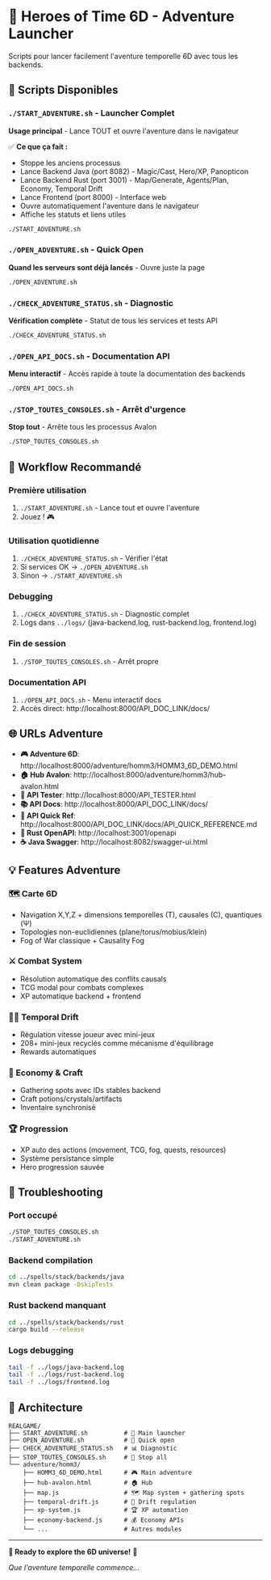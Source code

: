 # 🏰 Heroes of Time 6D - Adventure Launcher

Scripts pour lancer facilement l'aventure temporelle 6D avec tous les backends.

## 🚀 Scripts Disponibles

### `./START_ADVENTURE.sh` - Launcher Complet
**Usage principal** - Lance TOUT et ouvre l'aventure dans le navigateur

✅ **Ce que ça fait :**
- Stoppe les anciens processus
- Lance Backend Java (port 8082) - Magic/Cast, Hero/XP, Panopticon
- Lance Backend Rust (port 3001) - Map/Generate, Agents/Plan, Economy, Temporal Drift
- Lance Frontend (port 8000) - Interface web
- Ouvre automatiquement l'aventure dans le navigateur
- Affiche les statuts et liens utiles

```bash
./START_ADVENTURE.sh
```

### `./OPEN_ADVENTURE.sh` - Quick Open
**Quand les serveurs sont déjà lancés** - Ouvre juste la page

```bash
./OPEN_ADVENTURE.sh
```

### `./CHECK_ADVENTURE_STATUS.sh` - Diagnostic
**Vérification complète** - Statut de tous les services et tests API

```bash
./CHECK_ADVENTURE_STATUS.sh
```

### `./OPEN_API_DOCS.sh` - Documentation API
**Menu interactif** - Accès rapide à toute la documentation des backends

```bash
./OPEN_API_DOCS.sh
```

### `./STOP_TOUTES_CONSOLES.sh` - Arrêt d'urgence
**Stop tout** - Arrête tous les processus Avalon

```bash
./STOP_TOUTES_CONSOLES.sh
```

## 🎯 Workflow Recommandé

### Première utilisation
1. `./START_ADVENTURE.sh` - Lance tout et ouvre l'aventure
2. Jouez ! 🎮

### Utilisation quotidienne  
1. `./CHECK_ADVENTURE_STATUS.sh` - Vérifier l'état
2. Si services OK → `./OPEN_ADVENTURE.sh` 
3. Sinon → `./START_ADVENTURE.sh`

### Debugging
1. `./CHECK_ADVENTURE_STATUS.sh` - Diagnostic complet
2. Logs dans `../logs/` (java-backend.log, rust-backend.log, frontend.log)

### Fin de session
1. `./STOP_TOUTES_CONSOLES.sh` - Arrêt propre

### Documentation API
1. `./OPEN_API_DOCS.sh` - Menu interactif docs
2. Accès direct: http://localhost:8000/API_DOC_LINK/docs/

## 🌐 URLs Adventure

- **🎮 Adventure 6D**: http://localhost:8000/adventure/homm3/HOMM3_6D_DEMO.html
- **🏠 Hub Avalon**: http://localhost:8000/adventure/homm3/hub-avalon.html  
- **🔧 API Tester**: http://localhost:8000/API_TESTER.html
- **📚 API Docs**: http://localhost:8000/API_DOC_LINK/docs/
- **🎯 API Quick Ref**: http://localhost:8000/API_DOC_LINK/docs/API_QUICK_REFERENCE.md
- **🦀 Rust OpenAPI**: http://localhost:3001/openapi
- **☕ Java Swagger**: http://localhost:8082/swagger-ui.html

## 💡 Features Adventure

### 🗺️ Carte 6D
- Navigation X,Y,Z + dimensions temporelles (T), causales (C), quantiques (Ψ)
- Topologies non-euclidiennes (plane/torus/mobius/klein)
- Fog of War classique + Causality Fog

### ⚔️ Combat System  
- Résolution automatique des conflits causals
- TCG modal pour combats complexes
- XP automatique backend + frontend

### 🏃‍♂️ Temporal Drift
- Régulation vitesse joueur avec mini-jeux
- 208+ mini-jeux recyclés comme mécanisme d'équilibrage
- Rewards automatiques

### 🎒 Economy & Craft
- Gathering spots avec IDs stables backend
- Craft potions/crystals/artifacts
- Inventaire synchronisé

### 🏆 Progression
- XP auto des actions (movement, TCG, fog, quests, resources)
- Système persistance simple
- Hero progression sauvée

## 🔧 Troubleshooting

### Port occupé
```bash
./STOP_TOUTES_CONSOLES.sh
./START_ADVENTURE.sh
```

### Backend compilation
```bash
cd ../spells/stack/backends/java
mvn clean package -DskipTests
```

### Rust backend manquant
```bash
cd ../spells/stack/backends/rust  
cargo build --release
```

### Logs debugging
```bash
tail -f ../logs/java-backend.log
tail -f ../logs/rust-backend.log  
tail -f ../logs/frontend.log
```

## 📍 Architecture

```
REALGAME/
├── START_ADVENTURE.sh          # 🚀 Main launcher
├── OPEN_ADVENTURE.sh           # 🏰 Quick open
├── CHECK_ADVENTURE_STATUS.sh   # 📊 Diagnostic
├── STOP_TOUTES_CONSOLES.sh     # 🛑 Stop all
└── adventure/homm3/
    ├── HOMM3_6D_DEMO.html      # 🎮 Main adventure
    ├── hub-avalon.html         # 🏠 Hub
    ├── map.js                  # 🗺️ Map system + gathering spots
    ├── temporal-drift.js       # 🚗 Drift regulation  
    ├── xp-system.js            # 🏆 XP automation
    ├── economy-backend.js      # 💰 Economy APIs
    └── ...                     # Autres modules
```

---

**🎯 Ready to explore the 6D universe!** 🌌

*Que l'aventure temporelle commence...*
